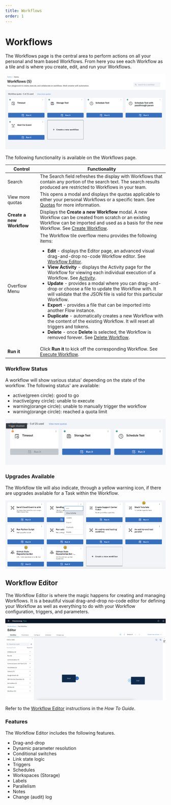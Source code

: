 ```yaml
---
title: Workflows
order: 1
---
```


# Workflows

The Workflows page is the central area to perform actions on all your personal and team based Workflows. From here you see each Workflow as a tile and is where you create, edit, and run your Workflows.

![Workflows](./assets/workflows-tiles.png)

The following functionality is available on the Workflows page.

| Control                   | Functionality                                                                                                                                                                                                                                                                                                                                                                                                                                                                                                                                                                                                                                                                                                                                                                                                                                                                                                                                                                 |
| ------------------------- | ----------------------------------------------------------------------------------------------------------------------------------------------------------------------------------------------------------------------------------------------------------------------------------------------------------------------------------------------------------------------------------------------------------------------------------------------------------------------------------------------------------------------------------------------------------------------------------------------------------------------------------------------------------------------------------------------------------------------------------------------------------------------------------------------------------------------------------------------------------------------------------------------------------------------------------------------------------------------------- |
| Search                    | The Search field refreshes the display with Workflows that contain any portion of the search text. The search results produced are restricted to Workflows in your team.                                                                                                                                                                                                                                                                                                                                                                                                                                                                                                                                                                                                                                                                                                                                                                                                      |
| View more quotas          | This opens a modal and displays the quotas applicable to either your personal Workflows or a specific team. See [Quotas](../fundamentals/quotas) for more information.                                                                                                                                                                                                                                                                                                                                                                                                                                                                                                                                                                                                                                                                                                                                                                                                        |
| **Create a new Workflow** | Displays the **Create a new Workflow** modal. A new Workflow can be created from scratch or an existing Workflow can be imported and used as a basis for the new Workflow. See [Create Workflow](../guides/create-Workflow).                                                                                                                                                                                                                                                                                                                                                                                                                                                                                                                                                                                                                                                                                                                                                  |
| Overflow Menu             | The Workflow tile overflow menu provides the following items: <ul><li>**Edit** - displays the Editor page, an advanced visual drag-and-drop no-code Workflow editor. See [Workflow Editor](../guides/Workflow-editor). </li><li>**View Activity** - displays the Activity page for the Workflow for viewing each individual execution of a Workflow. See [Activity](../fundamentals/activity).</li><li>**Update** - provides a modal where you can drag-and-drop or choose a file to update the Workflow with. It will validate that the JSON file is valid for this particular Workflow.</li><li>**Export** - provides a file that can be imported into another Flow instance.</li><li>**Duplicate** - automatically creates a new Workflow with the content of the existing Workflow. It will reset all triggers and tokens.</li><li> **Delete** - once **Delete** is selected, the Workflow is removed forever. See [Delete Workflow](../guides/delete-Workflow).</li><ul> |
| **Run it**                | Click **Run it** to kick off the corresponding Workflow. See [Execute Workflow](../guides/execute-Workflow).                                                                                                                                                                                                                                                                                                                                                                                                                                                                                                                                                                                                                                                                                                                                                                                                                                                                  |

### Workflow Status

A workflow will show various status' depending on the state of the workflow. The following status' are available:

- active(green circle): good to go
- inactive(grey circle): unable to execute
- warning(orange circle): unable to manually trigger the workflow
- warning(orange circle): reached a quota limit

![Workflows Trigger Disabled](./assets/workflows-trigger-disabled.png)

### Upgrades Available

The Workflow tile will also indicate, through a yellow warning icon, if there are upgrades available for a Task within the Workflow.

![Workflows Upgrades Available](./assets/workflows-upgrade.png)

## Workflow Editor

The Workflow Editor is where the magic happens for creating and managing Workflows. It is a beautiful visual drag-and-drop no-code editor for defining your Workflow as well as everything to do with your Workflow configuration, triggers, and parameters.

![Workflow Editor](./assets/img/workflow-designer-home.png)

Refer to the [Workflow Editor](../guides/workflow-editor) instructions in the _How To Guide_.

### Features

The Workflow Editor includes the following features.

- Drag-and-drop
- Dynamic parameter resolution
- Conditional switches
- Link state logic
- Triggers
- Schedules
- Workspaces (Storage)
- Labels
- Parallelism
- Notes
- Change (audit) log
